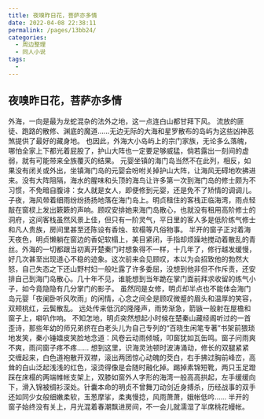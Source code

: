 ```yaml
---
title: 夜嗅昨日花，菩萨亦多情
date: 2022-04-08 22:38:11
permalink: /pages/13bb24/
categories:
  - 周边整理
  - 同人小说
tags:
  - 
---
```

## **夜嗅昨日花，菩萨亦多情**

外海，一向是最为龙蛇混杂的法外之地，这一点连白山都甘拜下风。
 流放的匪徒、跑路的散修、渊底的魔道……无边无际的大海和星罗散布的岛屿为这些凶神恶煞提供了最好的藏身地。 也因此，外海大小岛屿上的宗门家族，无论多么落魄，哪怕全家上下都光着屁股了，护山大阵也一定要足够威猛，倘若露出一刻间的虚弱，就有可能带来全族覆灭的结果。
   元婴坐镇的海门岛当然不在此列，相反，如果没有闭关或外出，坐镇海门岛的元婴会吩咐关掉护山大阵，让海风无碍地吹拂进来。没有大阵阻隔，海水的腥味和头顶的海鸟让许多第一次到海门岛的修士颇为不习惯，不免暗自腹诽：女人就是女人，即便修到元婴，还是免不了矫情的调调儿。
   子夜，海风带着细雨纷纷扬扬地落在海门岛上。明贞租住的客栈正临海湾，雨点轻敲在窗棂上发出簌簌的声响。顾叹安排她来海门岛散心，也就没有租用高阶修士的洞府，这间客栈虽然风景上佳，但只有一阶灵气，平日里的客人多是低阶练气修士和凡人贵族，房间里甚至还陈设有香烛、软榻等凡俗物事。
   半开的窗子正对着海天夜色，明贞懒躺在窗边的香妃软榻上，美目紧闭，手指却烦躁地搅动着散乱的青丝。外海的一切都跟当初离开楚秦门时想象得不一样，十几年了，修行越发缓慢，好几次甚至出现道心不稳的迹象。这次前来会见顾叹，本以为会招致他的勃然大怒，自己失态之下还山野村妇一般吐露了许多委屈，没想到他非但不作斥责，还安排自己到海门岛散心。几十年不见，谁能想到当年跪在掌门面前拜求收留的练气小子，如今竟隐隐有几分掌门的影子。
   虽然同是女修，明贞却半点也不能体会海门岛元婴「夜阑卧听风吹雨」的闲情，心念之间全是顾叹微蹙的眉头和温厚的笑容，双颊桃红，云鬓散乱。 远处传来低沉的隆隆声，雨势渐急，箭镞一般射在屋檐和窗子上，噼叭作响。 不知怎地，明贞突然想起小时候在楚秦山藏经阁听过的一首歪诗，那些年幼的师兄弟挤在白老头儿为自己专列的“百晓生闲笔专著”书架前猥琐地发笑，秦小锤嬉皮笑脸地念道：风卷云动雨倾城，叩窗犹如瓦缶鸣。窗子问雨爽不爽，雨问窗子疼不疼……
   想到这里，识海灵池顿时波涛涌动，修长的双腿紧紧交缠起来，白色道袍散开双襟，滚出两团惊心动魄的茭白，右手拂过胸前峰峦，高耸的白山泛起浅浅的红色，滚烫得像是会随时融化掉。踢掉素锦短靴，两只玉足蹬踩在床榻的两端帷帐支架上，双膝如窗外人字形的海湾一般高高拱起，左手缓缓向下，滑入锦被绸衫深处。针囊本命的明贞不曾舞刀动剑近身搏杀，历经战事的双手还如同少女般细嫩柔软，玉葱摩挲，柔夷慢捻，风雨萧萧，娥帐低吟……
 半开的窗子始终没有关上，月光混着春潮飘进房间，不一会儿就濡湿了半席桃花幔帐。
